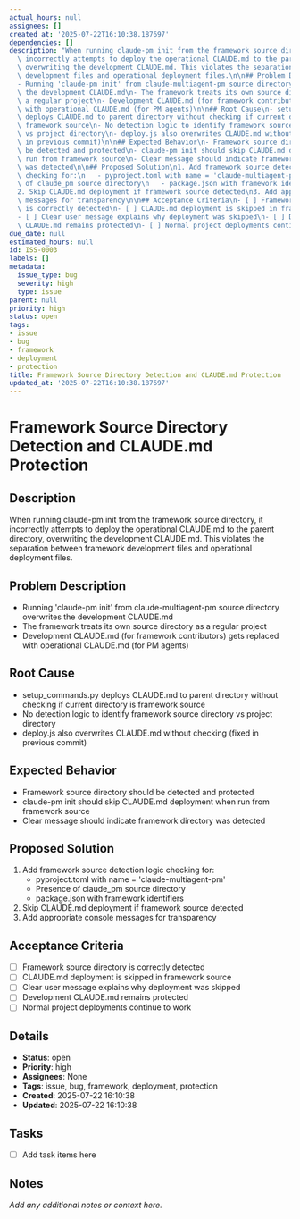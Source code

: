 ```yaml
---
actual_hours: null
assignees: []
created_at: '2025-07-22T16:10:38.187697'
dependencies: []
description: "When running claude-pm init from the framework source directory, it\
  \ incorrectly attempts to deploy the operational CLAUDE.md to the parent directory,\
  \ overwriting the development CLAUDE.md. This violates the separation between framework\
  \ development files and operational deployment files.\n\n## Problem Description\n\
  - Running 'claude-pm init' from claude-multiagent-pm source directory overwrites\
  \ the development CLAUDE.md\n- The framework treats its own source directory as\
  \ a regular project\n- Development CLAUDE.md (for framework contributors) gets replaced\
  \ with operational CLAUDE.md (for PM agents)\n\n## Root Cause\n- setup_commands.py\
  \ deploys CLAUDE.md to parent directory without checking if current directory is\
  \ framework source\n- No detection logic to identify framework source directory\
  \ vs project directory\n- deploy.js also overwrites CLAUDE.md without checking (fixed\
  \ in previous commit)\n\n## Expected Behavior\n- Framework source directory should\
  \ be detected and protected\n- claude-pm init should skip CLAUDE.md deployment when\
  \ run from framework source\n- Clear message should indicate framework directory\
  \ was detected\n\n## Proposed Solution\n1. Add framework source detection logic\
  \ checking for:\n   - pyproject.toml with name = 'claude-multiagent-pm'\n   - Presence\
  \ of claude_pm source directory\n   - package.json with framework identifiers\n\
  2. Skip CLAUDE.md deployment if framework source detected\n3. Add appropriate console\
  \ messages for transparency\n\n## Acceptance Criteria\n- [ ] Framework source directory\
  \ is correctly detected\n- [ ] CLAUDE.md deployment is skipped in framework source\n\
  - [ ] Clear user message explains why deployment was skipped\n- [ ] Development\
  \ CLAUDE.md remains protected\n- [ ] Normal project deployments continue to work"
due_date: null
estimated_hours: null
id: ISS-0003
labels: []
metadata:
  issue_type: bug
  severity: high
  type: issue
parent: null
priority: high
status: open
tags:
- issue
- bug
- framework
- deployment
- protection
title: Framework Source Directory Detection and CLAUDE.md Protection
updated_at: '2025-07-22T16:10:38.187697'
---
```


# Framework Source Directory Detection and CLAUDE.md Protection

## Description
When running claude-pm init from the framework source directory, it incorrectly attempts to deploy the operational CLAUDE.md to the parent directory, overwriting the development CLAUDE.md. This violates the separation between framework development files and operational deployment files.

## Problem Description
- Running 'claude-pm init' from claude-multiagent-pm source directory overwrites the development CLAUDE.md
- The framework treats its own source directory as a regular project
- Development CLAUDE.md (for framework contributors) gets replaced with operational CLAUDE.md (for PM agents)

## Root Cause
- setup_commands.py deploys CLAUDE.md to parent directory without checking if current directory is framework source
- No detection logic to identify framework source directory vs project directory
- deploy.js also overwrites CLAUDE.md without checking (fixed in previous commit)

## Expected Behavior
- Framework source directory should be detected and protected
- claude-pm init should skip CLAUDE.md deployment when run from framework source
- Clear message should indicate framework directory was detected

## Proposed Solution
1. Add framework source detection logic checking for:
   - pyproject.toml with name = 'claude-multiagent-pm'
   - Presence of claude_pm source directory
   - package.json with framework identifiers
2. Skip CLAUDE.md deployment if framework source detected
3. Add appropriate console messages for transparency

## Acceptance Criteria
- [ ] Framework source directory is correctly detected
- [ ] CLAUDE.md deployment is skipped in framework source
- [ ] Clear user message explains why deployment was skipped
- [ ] Development CLAUDE.md remains protected
- [ ] Normal project deployments continue to work

## Details
- **Status**: open
- **Priority**: high
- **Assignees**: None
- **Tags**: issue, bug, framework, deployment, protection
- **Created**: 2025-07-22 16:10:38
- **Updated**: 2025-07-22 16:10:38

## Tasks
- [ ] Add task items here

## Notes
_Add any additional notes or context here._

